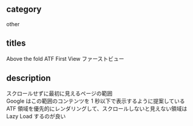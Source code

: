 ## category

other

## titles

Above the fold
ATF
First View
ファーストビュー

## description

スクロールせずに最初に見えるページの範囲  
Google はこの範囲のコンテンツを 1 秒以下で表示するように提案している  
ATF 領域を優先的にレンダリングして、スクロールしないと見えない領域は Lazy Load するのが良い
